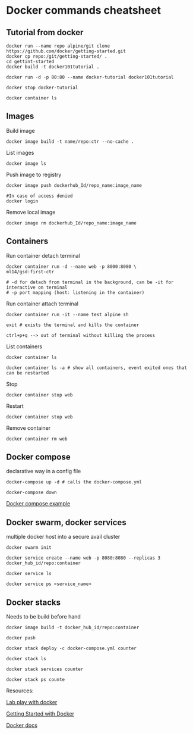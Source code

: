 # Docker commands cheatsheet

## Tutorial from docker
```shell
docker run --name repo alpine/git clone https://github.com/docker/getting-started.git
docker cp repo:/git/getting-started/ .
cd gettint-started
docker build -t docker101tutorial .

docker run -d -p 80:80 --name docker-tutorial docker101tutorial

docker stop docker-tutorial

docker container ls  
```

## Images
Build image
```shell
docker image build -t name/repo:ctr --no-cache .
```
List images
```shell
docker image ls 
```
Push image to registry
```shell
docker image push dockerhub_Id/repo_name:image_name

#In case of access denied
docker login 
```

Remove local image
```shell
docker image rm dockerhub_Id/repo_name:image_name
```

## Containers
Run container detach terminal
```shell
docker container run -d --name web -p 8000:8080 \
ml14/gsd:first-ctr

# -d for detach from terminal in the background, can be -it for interactive on terminal
# -p port mapping (host: listening in the container)
```

Run container attach terminal
```shell
docker container run -it --name test alpine sh

exit # exists the terminal and kills the container

ctrl+p+q --> out of terminal without killing the process
```

List containers
```shell
docker container ls

docker container ls -a # show all containers, event exited ones that can be restarted
```

Stop
```shell
docker container stop web 
```

Restart
```shell
docker container stop web 
```

Remove container
```shell
docker container rm web 
```

## Docker compose

declarative way in a config file
```shell
docker-compose up -d # calls the docker-compose.yml

docker-compose down 
```
[Docker compose example](https://github.com/nigelpoulton/gsd/blob/master/multi-container/docker-compose.yml)
## Docker swarm, docker services
multiple docker host into a secure avail cluster
```shell
docker swarm init

docker service create --name web -p 8080:8080 --replicas 3 docker_hub_id/repo:container

docker service ls

docker service ps <service_name>
```

## Docker stacks
Needs to be build before hand
```shell
docker image build -t docker_hub_id/repo:container

docker push

docker stack deploy -c docker-compose.yml counter

docker stack ls

docker stack services counter

docker stack ps counte
```

Resources: 

[Lab play with docker](https://labs.play-with-docker.com/)

[Getting Started with Docker](https://app.pluralsight.com/library/courses/getting-started-docker/table-of-contents)

[Docker docs](https://docs.docker.com/engine/reference/commandline/stop/)